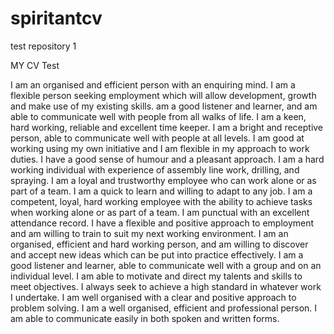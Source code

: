# spiritantcv
test repository 1

MY CV Test

I am an organised and efficient person with an enquiring mind.
I am a flexible person seeking employment which will allow development, growth and make use of my existing skills.
 am a good listener and learner, and am able to communicate well with people from all walks of life.
I am a keen, hard working, reliable and excellent time keeper.
I am a bright and receptive person, able to communicate well with people at all levels.
I am good at working using my own initiative and I am flexible in my approach to work duties.
I have a good sense of humour and a pleasant approach.
I am a hard working individual with experience of assembly line work, drilling, and spraying.
I am a loyal and trustworthy employee who can work alone or as part of a team.
I am a quick to learn and willing to adapt to any job.
I am a competent, loyal, hard working employee with the ability to achieve tasks when working alone or as part of a team.
I am punctual with an excellent attendance record.
I have a flexible and positive approach to employment and am willing to train to suit my next working environment.
I am an organised, efficient and hard working person, and am willing to discover and accept new ideas which can be put into practice effectively.
I am a good listener and learner, able to communicate well with a group and on an individual level.
I am able to motivate and direct my talents and skills to meet objectives.
I always seek to achieve a high standard in whatever work I undertake.
I am well organised with a clear and positive approach to problem solving.
I am a well organised, efficient and professional person.
I am able to communicate easily in both spoken and written forms.
